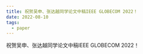 ```yaml
---
title: 祝贺吴申、张达越同学论文中稿IEEE GLOBECOM 2022！
date: 2022-08-10
tags:
  - paper
---
```


祝贺吴申、张达越同学论文中稿IEEE GLOBECOM 2022！

<!--more-->

